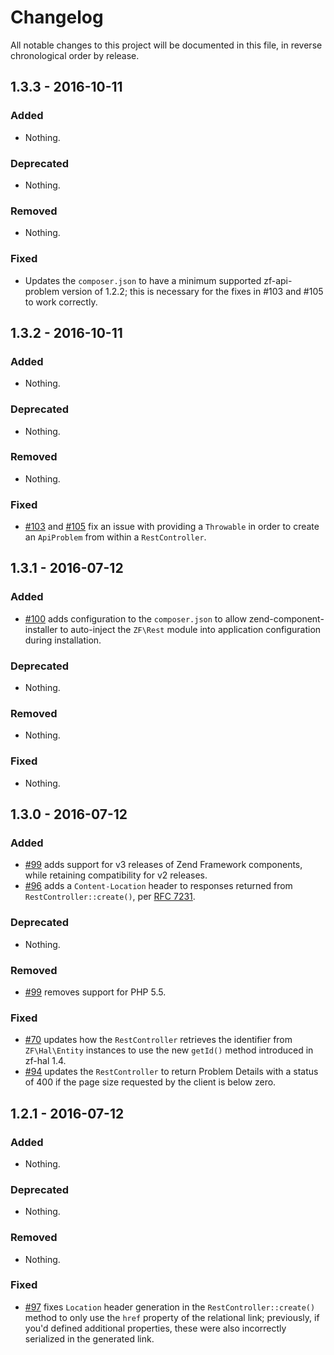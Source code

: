 # Changelog

All notable changes to this project will be documented in this file, in reverse chronological order by release.

## 1.3.3 - 2016-10-11

### Added

- Nothing.

### Deprecated

- Nothing.

### Removed

- Nothing.

### Fixed

- Updates the `composer.json` to have a minimum supported zf-api-problem version
  of 1.2.2; this is necessary for the fixes in #103 and #105 to work correctly.

## 1.3.2 - 2016-10-11

### Added

- Nothing.

### Deprecated

- Nothing.

### Removed

- Nothing.

### Fixed

- [#103](https://github.com/zfcampus/zf-rest/pull/103) and
  [#105](https://github.com/zfcampus/zf-rest/pull/105) fix an issue with
  providing a `Throwable` in order to create an `ApiProblem` from within a
  `RestController`.

## 1.3.1 - 2016-07-12

### Added

- [#100](https://github.com/zfcampus/zf-rest/pull/100) adds configuration to the
  `composer.json` to allow zend-component-installer to auto-inject the
  `ZF\Rest` module into application configuration during installation.

### Deprecated

- Nothing.

### Removed

- Nothing.

### Fixed

- Nothing.

## 1.3.0 - 2016-07-12

### Added

- [#99](https://github.com/zfcampus/zf-rest/pull/99) adds support for v3
  releases of Zend Framework components, while retaining compatibility for v2
  releases.
- [#96](https://github.com/zfcampus/zf-rest/pull/96) adds a `Content-Location`
  header to responses returned from `RestController::create()`, per
  [RFC 7231](https://tools.ietf.org/html/rfc7231#section-3.1.4.2).

### Deprecated

- Nothing.

### Removed

- [#99](https://github.com/zfcampus/zf-rest/pull/99) removes support for PHP 5.5.

### Fixed

- [#70](https://github.com/zfcampus/zf-rest/pull/70) updates how the
  `RestController` retrieves the identifier from `ZF\Hal\Entity` instances to
  use the new `getId()` method introduced in zf-hal 1.4.
- [#94](https://github.com/zfcampus/zf-rest/pull/94) updates the
  `RestController` to return Problem Details with a status of 400 if the
  page size requested by the client is below zero.

## 1.2.1 - 2016-07-12

### Added

- Nothing.

### Deprecated

- Nothing.

### Removed

- Nothing.

### Fixed

- [#97](https://github.com/zfcampus/zf-rest/pull/97) fixes `Location` header
  generation in the `RestController::create()` method to only use the `href`
  property of the relational link; previously, if you'd defined additional
  properties, these were also incorrectly serialized in the generated link.
